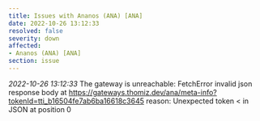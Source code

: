 ```yaml
---
title: Issues with Ananos (ANA) [ANA]
date: 2022-10-26 13:12:33
resolved: false
severity: down
affected:
- Ananos (ANA) [ANA]
section: issue
---
```


*2022-10-26 13:12:33* The gateway is unreachable: FetchError invalid json response body at https://gateways.thomiz.dev/ana/meta-info?tokenId=tti_b16504fe7ab6ba16618c3645 reason: Unexpected token < in JSON at position 0